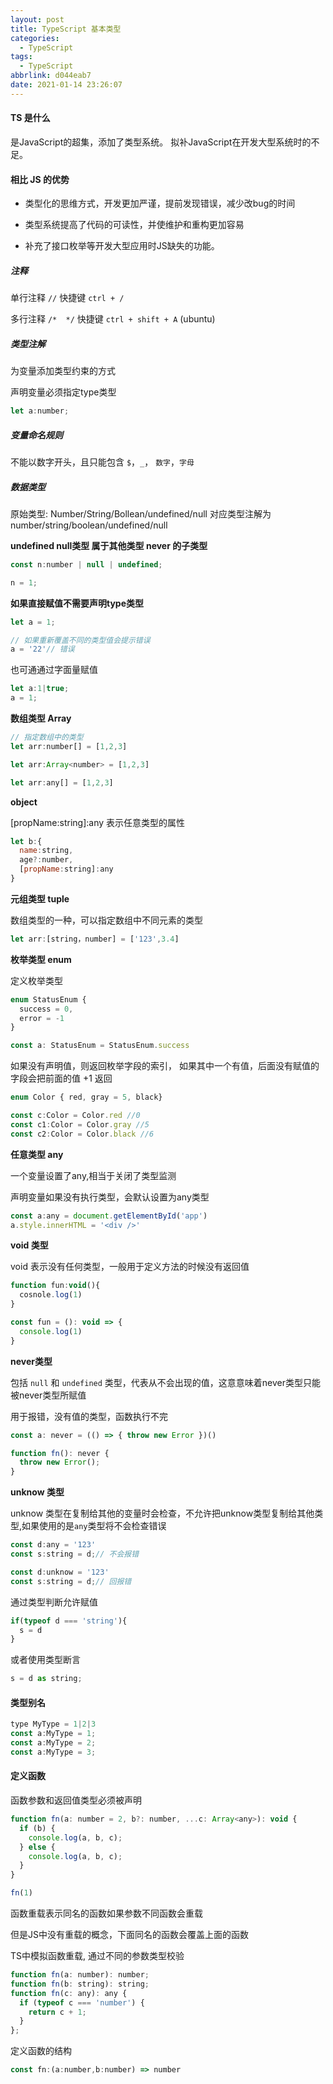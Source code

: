 ```yaml
---
layout: post
title: TypeScript 基本类型
categories:
  - TypeScript
tags:
  - TypeScript
abbrlink: d044eab7
date: 2021-01-14 23:26:07
---
```


#### TS 是什么

是JavaScript的超集，添加了类型系统。 拟补JavaScript在开发大型系统时的不足。

#### 相比 JS 的优势

+ 类型化的思维方式，开发更加严谨，提前发现错误，减少改bug的时间

+ 类型系统提高了代码的可读性，并使维护和重构更加容易

+ 补充了接口枚举等开发大型应用时JS缺失的功能。


##### 注释

单行注释 `//` 快捷键 `ctrl + /`

多行注释 `/*  */` 快捷键 `ctrl + shift + A` (ubuntu)

##### 类型注解

为变量添加类型约束的方式

声明变量必须指定type类型

```javascript
let a:number;
```

##### 变量命名规则

不能以数字开头，且只能包含 `$`，`_`， `数字`，`字母`


##### 数据类型

原始类型: Number/String/Bollean/undefined/null 对应类型注解为 number/string/boolean/undefined/null

**undefined null类型 属于其他类型 never 的子类型**

```javascript
const n:number | null | undefined;

n = 1;
```

**如果直接赋值不需要声明type类型** 

```javascript
let a = 1;

// 如果重新覆盖不同的类型值会提示错误
a = '22'// 错误
```

也可通通过字面量赋值

```javascript
let a:1|true;
a = 1;
```


**数组类型 Array**

```javascript
// 指定数组中的类型
let arr:number[] = [1,2,3]
```

```javascript
let arr:Array<number> = [1,2,3]
```

```javascript
let arr:any[] = [1,2,3]
```

**object**

[propName:string]:any 表示任意类型的属性

```javascript
let b:{
  name:string,
  age?:number,
  [propName:string]:any
}
```

**元组类型 tuple**

数组类型的一种，可以指定数组中不同元素的类型

```javascript
let arr:[string，number] = ['123',3.4]
```

**枚举类型 enum**

定义枚举类型

```javascript
enum StatusEnum {
  success = 0,
  error = -1
}

const a: StatusEnum = StatusEnum.success
```

如果没有声明值，则返回枚举字段的索引， 如果其中一个有值，后面没有赋值的字段会把前面的值 +1 返回

```javascript
enum Color { red, gray = 5, black}

const c:Color = Color.red //0
const c1:Color = Color.gray //5
const c2:Color = Color.black //6
```

**任意类型 any**

一个变量设置了any,相当于关闭了类型监测

声明变量如果没有执行类型，会默认设置为any类型

```javascript
const a:any = document.getElementById('app')
a.style.innerHTML = '<div />'
```

**void 类型**

void 表示没有任何类型，一般用于定义方法的时候没有返回值

```javascript
function fun:void(){
  cosnole.log(1)
}

const fun = (): void => {
  console.log(1)
}
```

**never类型**

包括 `null` 和 `undefined` 类型，代表从不会出现的值，这意意味着never类型只能被never类型所赋值

用于报错，没有值的类型，函数执行不完

```javascript
const a: never = (() => { throw new Error })()
```

```javascript
function fn(): never {
  throw new Error();
}
```


**unknow 类型**

unknow 类型在复制给其他的变量时会检查，不允许把unknow类型复制给其他类型,如果使用的是`any`类型将不会检查错误

```javascript
const d:any = '123'
const s:string = d;// 不会报错

const d:unknow = '123'
const s:string = d;// 回报错
```

通过类型判断允许赋值

```javascript
if(typeof d === 'string'){
  s = d
}
```

或者使用类型断言

```javascript
s = d as string;
```

#### 类型别名

```javascript
type MyType = 1|2|3
const a:MyType = 1;
const a:MyType = 2;
const a:MyType = 3;
```

#### 定义函数

函数参数和返回值类型必须被声明

```javascript
function fn(a: number = 2, b?: number, ...c: Array<any>): void {
  if (b) {
    console.log(a, b, c);
  } else {
    console.log(a, b, c);
  }
}

fn(1)
```

函数重载表示同名的函数如果参数不同函数会重载

但是JS中没有重载的概念，下面同名的函数会覆盖上面的函数

TS中模拟函数重载, 通过不同的参数类型校验

```javascript
function fn(a: number): number;
function fn(b: string): string;
function fn(c: any): any {
  if (typeof c === 'number') {
    return c + 1;
  }
};
```

定义函数的结构

```javascript
const fn:(a:number,b:number) => number
```

